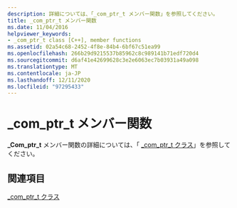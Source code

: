 ```yaml
---
description: 詳細については、「_com_ptr_t メンバー関数」を参照してください。
title: _com_ptr_t メンバー関数
ms.date: 11/04/2016
helpviewer_keywords:
- _com_ptr_t class [C++], member functions
ms.assetid: 02a54c68-2452-4f8e-84b4-6bf67c51ea99
ms.openlocfilehash: 266b29d9215537b85962c8c989141b71edf720d4
ms.sourcegitcommit: d6af41e42699628c3e2e6063ec7b03931a49a098
ms.translationtype: MT
ms.contentlocale: ja-JP
ms.lasthandoff: 12/11/2020
ms.locfileid: "97295433"
---
```

# <a name="_com_ptr_t-member-functions"></a>_com_ptr_t メンバー関数

**_Com_ptr_t** メンバー関数の詳細については、「 [_com_ptr_t クラス](../cpp/com-ptr-t-class.md)」を参照してください。

## <a name="see-also"></a>関連項目

[_com_ptr_t クラス](../cpp/com-ptr-t-class.md)
